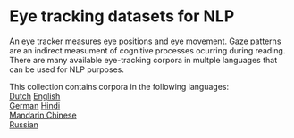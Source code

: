 # Eye tracking datasets for NLP

An eye tracker measures eye positions and eye movement. Gaze patterns are an indirect measument of cognitive processes ocurring during reading. There are many available eye-tracking corpora in multple languages that can be used for NLP purposes.

This collection contains corpora in the following languages:  
[Dutch](https://github.com/norahollenstein/cognitiveNLP-dataCollection/tree/master/eye-tracking/dutch#dutch-eye-tracking-datasets)
[English](https://github.com/norahollenstein/cognitiveNLP-dataCollection/tree/master/eye-tracking/english#english-eye-tracking-datasets)  
[German](https://github.com/norahollenstein/cognitiveNLP-dataCollection/tree/master/eye-tracking/german#german-eye-tracking-datasets) 
[Hindi]()  
[Mandarin Chinese]()  
[Russian](https://github.com/norahollenstein/cognitiveNLP-dataCollection/tree/master/eye-tracking/russian#russian-eye-tracking-datasets)   


